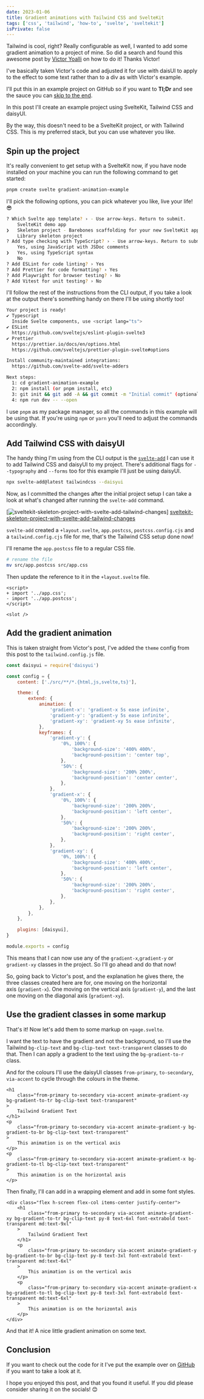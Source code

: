 ```yaml
---
date: 2023-01-06
title: Gradient animations with Tailwind CSS and SvelteKit
tags: ['css', 'tailwind', 'how-to', 'svelte', 'sveltekit']
isPrivate: false
---
```


<!-- cSpell:ignore Yoalli -->

Tailwind is cool, right? Really configurable as well, I wanted to add
some gradient animation to a project of mine. So did a search and
found this awesome post by [Victor Yoalli] on how to do it! Thanks Victor!

I've basically taken Victor's code and adjusted it for use with daisUI
to apply to the effect to some text rather than to a div as with
Victor's example.

I'll put this in an example project on GitHub so if you want to
**Tl;Dr** and see the sauce you can [skip to the end](#conclusion).

In this post I'll create an example project using SvelteKit, Tailwind
CSS and daisyUI.

By the way, this doesn't need to be a SvelteKit project, or with
Tailwind CSS. This is my preferred stack, but you can use whatever you
like.

## Spin up the project

It's really convenient to get setup with a SvelteKit now, if you have
node installed on your machine you can run the following command to
get started:

```bash
pnpm create svelte gradient-animation-example
```

I'll pick the following options, you can pick whatever you like, live
your life! 😎

```bash
? Which Svelte app template? › - Use arrow-keys. Return to submit.
    SvelteKit demo app
❯   Skeleton project - Barebones scaffolding for your new SvelteKit app
    Library skeleton project
? Add type checking with TypeScript? › - Use arrow-keys. Return to submit.
    Yes, using JavaScript with JSDoc comments
❯   Yes, using TypeScript syntax
    No
? Add ESLint for code linting? › Yes
? Add Prettier for code formatting? › Yes
? Add Playwright for browser testing? › No
? Add Vitest for unit testing? › No
```

I'll follow the rest of the instructions from the CLI output, if you
take a look at the output there's something handy on there I'll be
using shortly too!

```bash
Your project is ready!
✔ Typescript
  Inside Svelte components, use <script lang="ts">
✔ ESLint
  https://github.com/sveltejs/eslint-plugin-svelte3
✔ Prettier
  https://prettier.io/docs/en/options.html
  https://github.com/sveltejs/prettier-plugin-svelte#options

Install community-maintained integrations:
  https://github.com/svelte-add/svelte-adders

Next steps:
  1: cd gradient-animation-example
  2: npm install (or pnpm install, etc)
  3: git init && git add -A && git commit -m "Initial commit" (optional)
  4: npm run dev -- --open
```

I use `pnpm` as my package manager, so all the commands in this
example will be using that. If you're using `npm` or `yarn` you'll
need to adjust the commands accordingly.

## Add Tailwind CSS with daisyUI

The handy thing I'm using from the CLI output is the [`svelte-add`] I
can use it to add Tailwind CSS and daisyUI to my project. There's
additional flags for `--typography` and `--forms` too for this example
I'll just be using daisyUI.

```bash
npx svelte-add@latest tailwindcss --daisyui
```

Now, as I committed the changes after the initial project setup I can
take a look at what's changed after running the `svelte-add` command.

[![sveltekit-skeleton-project-with-svelte-add-tailwind-changes]]
[sveltekit-skeleton-project-with-svelte-add-tailwind-changes]

`svelte-add` created a `+layout.svelte`, `app.postcss`,
`postcss.config.cjs` and a `tailwind.config.cjs` file for me, that's
the Tailwind CSS setup done now!

I'll rename the `app.postcss` file to a regular CSS file.

```bash
# rename the file
mv src/app.postcss src/app.css
```

Then update the reference to it in the `+layout.svelte` file.

```git
<script>
+ import '../app.css';
- import '../app.postcss';
</script>

<slot />
```

## Add the gradient animation

This is taken straight from Victor's post, I've added the `theme`
config from this post to the `tailwind.config.js` file.

```js
const daisyui = require('daisyui')

const config = {
	content: ['./src/**/*.{html,js,svelte,ts}'],

	theme: {
		extend: {
			animation: {
				'gradient-x': 'gradient-x 5s ease infinite',
				'gradient-y': 'gradient-y 5s ease infinite',
				'gradient-xy': 'gradient-xy 5s ease infinite',
			},
			keyframes: {
				'gradient-y': {
					'0%, 100%': {
						'background-size': '400% 400%',
						'background-position': 'center top',
					},
					'50%': {
						'background-size': '200% 200%',
						'background-position': 'center center',
					},
				},
				'gradient-x': {
					'0%, 100%': {
						'background-size': '200% 200%',
						'background-position': 'left center',
					},
					'50%': {
						'background-size': '200% 200%',
						'background-position': 'right center',
					},
				},
				'gradient-xy': {
					'0%, 100%': {
						'background-size': '400% 400%',
						'background-position': 'left center',
					},
					'50%': {
						'background-size': '200% 200%',
						'background-position': 'right center',
					},
				},
			},
		},
	},

	plugins: [daisyui],
}

module.exports = config
```

This means that I can now use any of the `gradient-x`,`gradient-y` or
`gradient-xy` classes in the project. So I'll go ahead and do that
now!

So, going back to Victor's post, and the explanation he gives there,
the three classes created here are for, one moving on the horizontal
axis (`gradient-x`). One moving on the vertical axis (`gradient-y`),
and the last one moving on the diagonal axis (`gradient-xy`).

## Use the gradient classes in some markup

That's it! Now let's add them to some markup on `+page.svelte`.

I want the text to have the gradient and not the background, so I'll
use the Tailwind `bg-clip-text` and `bg-clip-text text-transparent`
classes to do that. Then I can apply a gradient to the text using the
`bg-gradient-to-r` class.

And for the colours I'll use the daisyUI classes `from-primary`,
`to-secondary`, `via-accent` to cycle through the colours in the
theme.

```svelte
<h1
	class="from-primary to-secondary via-accent animate-gradient-xy bg-gradient-to-tr bg-clip-text text-transparent"
>
	Tailwind Gradient Text
</h1>
<p
	class="from-primary to-secondary via-accent animate-gradient-y bg-gradient-to-br bg-clip-text text-transparent"
>
	This animation is on the vertical axis
</p>
<p
	class="from-primary to-secondary via-accent animate-gradient-x bg-gradient-to-tl bg-clip-text text-transparent"
>
	This animation is on the horizontal axis
</p>
```

Then finally, I'll can add in a wrapping element and add in some font
styles.

```svelte
<div class="flex h-screen flex-col items-center justify-center">
	<h1
		class="from-primary to-secondary via-accent animate-gradient-xy bg-gradient-to-tr bg-clip-text py-8 text-6xl font-extrabold text-transparent md:text-9xl"
	>
		Tailwind Gradient Text
	</h1>
	<p
		class="from-primary to-secondary via-accent animate-gradient-y bg-gradient-to-br bg-clip-text py-8 text-3xl font-extrabold text-transparent md:text-6xl"
	>
		This animation is on the vertical axis
	</p>
	<p
		class="from-primary to-secondary via-accent animate-gradient-x bg-gradient-to-tl bg-clip-text py-8 text-3xl font-extrabold text-transparent md:text-6xl"
	>
		This animation is on the horizontal axis
	</p>
</div>
```

And that it! A nice little gradient animation on some text.

## Conclusion

If you want to check out the code for it I've put the example over on
[GitHub] if you want to take a look at it.

I hope you enjoyed this post, and that you found it useful. If you did
please consider sharing it on the socials! 😊

<!-- Links -->

[victor yoalli]:
	https://victoryoalli.me/how-to-create-an-animated-gradient-using-tailwin-css
[`svelte-add`]: https://github.com/svelte-add/svelte-adders
[github]: https://github.com/spences10/gradient-animation-example

<!-- Images -->

[sveltekit-skeleton-project-with-svelte-add-tailwind-changes]:
	https://res.cloudinary.com/defkmsrpw/image/upload/q_auto,f_auto/v1673023278/scottspence.com/sveltekit-skeleton-project-with-svelte-add-tailwind-changes.png
